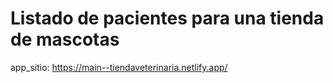 # Listado de pacientes para una tienda de mascotas

app_sitio: https://main--tiendaveterinaria.netlify.app/
